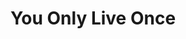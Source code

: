 ---
ee_id_show: '4137'
title: You Only Live Once
url: you-only-live-once
live_url:
year: '2014'
venue: SOHO Holiday Inn, Grand Lafyette Conference Room
state_country: New York
type:
dates:
wwwnews:
credits:
pitch: Debut Arcangel Surfware pop-up / first show of all new work in a few years
  in NYC (since my Whitney show) ...... :-/
ps:
download:
layout: shows
---